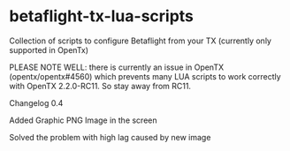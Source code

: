 # betaflight-tx-lua-scripts
Collection of scripts to configure Betaflight from your TX (currently only supported in OpenTx)

PLEASE NOTE WELL: there is currently an issue in OpenTX (opentx/opentx#4560) which prevents many LUA scripts to work correctly with OpenTX 2.2.0-RC11. So stay away from RC11.

Changelog 0.4

Added Graphic PNG Image in the screen


Solved the problem with high lag caused by new image
